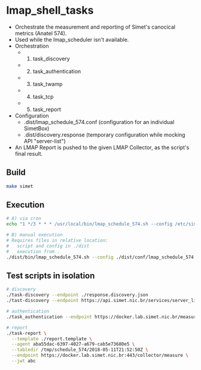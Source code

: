 # lmap_shell_tasks

- Orchestrate the measurement and reporting of Simet's canocical metrics (Anatel 574).
- Used while the lmap_scheduler isn't available.
- Orchestration
  - 1. task_discovery
  - 2. task_authentication
  - 3. task_twamp
  - 4. task_tcp
  - 5. task_report
- Configuration
  - .dist/lmap_schedule_574.conf (configuration for an individual SimetBox)
  - .dist/discovery.response (temporary configuration while mocking API "server-list")
- An LMAP Report is pushed to the given LMAP Collector, as the script's final result.

## Build

```sh
make simet
```

## Execution

```sh
# A) via cron
echo "1 */3 * * * /usr/local/bin/lmap_schedule_574.sh --config /etc/simet/lmap_schedule_574.conf" | crontab -

# B) manual execution
# Requires files in relative location:
#   script and config in ./dist
#   execution from .
./dist/bin/lmap_schedule_574.sh --config ./dist/conf/lmap_schedule_574.conf
```

## Test scripts in isolation

```sh
# discovery
./task-discovery --endpoint ./response.discovery.json
./tast-discovery --endpoint https://api.simet.nic.br/services/server_list

# authentication
./task_authentication --endpoint https://docker.lab.simet.nic.br/measure/jwt --agent aba55dac-6397-4027-a679-cab5e73680e5

# report
./task-report \
  --template ./report.template \
  --agent aba55dac-6397-4027-a679-cab5e73680e5 \
  --tabledir /tmp/schedule_574/2018-05-11T21:52:50Z \
  --endpoint https://docker.lab.simet.nic.br:443/collector/measure \
  --jwt abc
```
